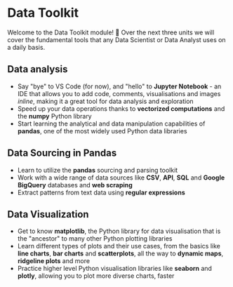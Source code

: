 # Data Toolkit

Welcome to the Data Toolkit module! 👋 Over the next three units we will cover the fundamental tools that any Data Scientist or Data Analyst uses on a daily basis.

## Data analysis

* Say "bye" to VS Code (for now), and "hello" to **Jupyter Notebook** - an IDE that allows you to add code, comments, visualisations and images *inline*, making it a great tool for data analysis and exploration
* Speed up your data operations thanks to **vectorized computations** and the **numpy** Python library
* Start learning the analytical and data manipulation capabilities of **pandas**, one of the most widely used Python data libraries

## Data Sourcing in Pandas

* Learn to utilize the **pandas** sourcing and parsing toolkit
* Work with a wide range of data sources like **CSV**, **API**, **SQL** and **Google BigQuery** databases and **web scraping**
* Extract patterns from text data using **regular expressions**

## Data Visualization

* Get to know **matplotlib**, the Python library for data visualisation that is the "ancestor" to many other Python plotting libraries
* Learn different types of plots and their use cases, from the basics like **line charts**, **bar charts** and **scatterplots**, all the way to **dynamic maps**, **ridgeline plots** and more
* Practice higher level Python visualisation libraries like **seaborn** and **plotly**, allowing you to plot more diverse charts, faster


